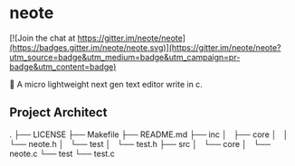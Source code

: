 # neote

[![Join the chat at https://gitter.im/neote/neote](https://badges.gitter.im/neote/neote.svg)](https://gitter.im/neote/neote?utm_source=badge&utm_medium=badge&utm_campaign=pr-badge&utm_content=badge)

📝 A micro lightweight next gen text editor write in c.

## Project Architect
.
├── LICENSE
├── Makefile
├── README.md
├── inc
│   ├── core
│   │   └── neote.h
│   └── test
│       └── test.h
├── src
│   └── core
│       └── neote.c
└── test
    └── test.c
